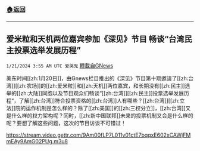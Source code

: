 ###  [:house:返回](README.md)
---


## 爱米粒和天机两位嘉宾参加《深见》节目 畅谈“台湾民主投票选举发展历程”
`1/21/2024 3:55 AM UTC 爱哭鬼` [轉載自GNews](https://gnews.org/articles/2238519)

        
美东时间[[zh:1月20日]]，由Gnews栏目推出的《深见》节目第十期邀请了[[zh:台湾]][[zh:农场]]的[[zh:爱米粒]]和[[zh:天机]]两位嘉宾，和长期没有[[zh:民主]]选举的[[zh:大陆]]同胞以及节目观众们畅谈“[[zh:台湾]][[zh:民主]]投票选举发展历程“，了解[[zh:台湾]]符合投票资格的[[zh:台湾]]人有哪些？[[zh:台湾]][[zh:立法]]院的运作机制是怎么样的？除了[[zh:美国]]的[[zh:三权分立]]，[[zh:台湾]]又是什么样的权力架构呢？同时，[[zh:新中国联邦]]未来的投票机制又会是什么样的呢？要想了解这些问题，这次的节目访谈不可错过！

https://stream.video.gettr.com/9Am00fLP7L011v01ctE7bqqxE602xCAWjFMmEAy9AmG02PUg.m3u8

